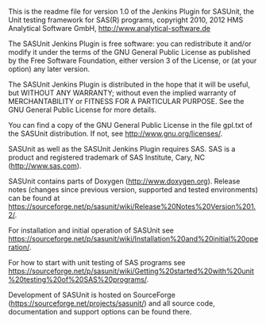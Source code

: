 This is the readme file for version 1.0 of the Jenkins Plugin for SASUnit, the Unit testing framework for SAS(R) programs, copyright 2010, 2012 HMS Analytical Software GmbH, http://www.analytical-software.de

The SASUnit Jenkins Plugin is free software: you can redistribute it and/or modify it under the terms of the GNU General Public License as published by the Free Software Foundation, either version 3 of the License, or (at your option) any later version. 

The SASUnit Jenkins Plugin is distributed in the hope that it will be useful, but WITHOUT ANY WARRANTY; without even the implied warranty of MERCHANTABILITY or FITNESS FOR A PARTICULAR PURPOSE. See the GNU General Public License for more details.

You can find a copy of the GNU General Public License in the file gpl.txt of the SASUnit distribution. If not, see http://www.gnu.org/licenses/. 

SASUnit as well as the SASUnit Jenkins Plugin requires SAS. SAS is a product and registered trademark of SAS Institute, Cary, NC (http://www.sas.com).

SASUnit contains parts of Doxygen (http://www.doxygen.org). Release notes (changes since previous version, supported and tested environments) can be found at https://sourceforge.net/p/sasunit/wiki/Release%20Notes%20Version%201.2/.

For installation and initial operation of SASUnit see https://sourceforge.net/p/sasunit/wiki/Installation%20and%20initial%20operation/.

For how to start with unit testing of SAS programs see https://sourceforge.net/p/sasunit/wiki/Getting%20started%20with%20unit%20testing%20of%20SAS%20programs/.

Development of SASUnit is hosted on SourceForge (https://sourceforge.net/projects/sasunit/) and all source code, documentation and support options can be found there.

